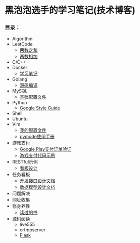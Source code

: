 # 黑泡泡选手的学习笔记(技术博客)

### 目录：
* Algorithm
* LeetCode
    * [两数之和](https://github.com/djwackey/notes/blob/master/leetcode/two_sum.ipynb)
    * [两数相加](https://github.com/djwackey/notes/blob/master/leetcode/add_two_numbers.ipynb)
* C/C++
* Docker
    * [学习笔记](https://github.com/djwackey/notes/blob/master/docker/note.md)
* Golang
    * [源码编译](https://github.com/djwackey/notes/blob/master/golang/golang.md)
* MySQL
    * [基础配置文件](https://github.com/djwackey/notes/blob/master/mysql/my.cnf)
* Python
    * [Google Style Guide](https://github.com/google/styleguide/blob/gh-pages/pyguide.md)
* Shell
* Ubuntu
* Vim
    * [我的配置文件](https://github.com/djwackey/notes/blob/master/vim/vimrc)
    * [pymode使用手册](https://github.com/djwackey/notes/blob/master/vim/plugins/pymode.md)
* 游戏支付
    * [Google Play支付订单验证](https://github.com/djwackey/notes/blob/master/gamepay/GooglePlayInappBilling.md)
    * [游戏支付代码示例](https://github.com/djwackey/gamepay)
* RESTful示例
    * [看板设计](https://github.com/djwackey/notes/tree/master/kanban)
* 任务看板
    * [开发接口设计文档](https://github.com/djwackey/notes/blob/master/kanban/API.md)
    * [数据模型设计文档](https://github.com/djwackey/notes/blob/master/kanban/models.md)
* 问题解决
* 网址收集
* 修身养性
    * [读过的书](https://github.com/djwackey/notes/blob/master/books/books.md)
* 源码阅读
    * live555
    * crtmpserver
    * [Flask](https://github.com/djwackey/notes/blob/master/python/flask.md)

